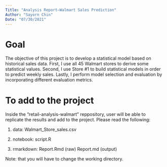 ```yaml
---
Title: "Analysis Report–Walmart Sales Prediction"
Author: "Sayorn Chin"
Date: "07/30/2021"
---
```


# Goal
The objective of this project is to develop a statistical model based on historical sales data. First, I use all 45 Walmart stores to derive some statistical values. Second, I use Store #1 to build statistical models in order to predict weekly sales. Lastly, I perform model selection and evaluation by incorporating different evaluation metrics.

# To add to the project
Inside the “retail-analysis-walmart” reppository, user will be able to replicate the results and add to the project. Please read
the following:

1. data:
Walmart_Store_sales.csv

2. notebook:
script.R

3. rmarkdown:
Report.Rmd (raw)
Report.md (output)

Note: that you will have to change the working directory.